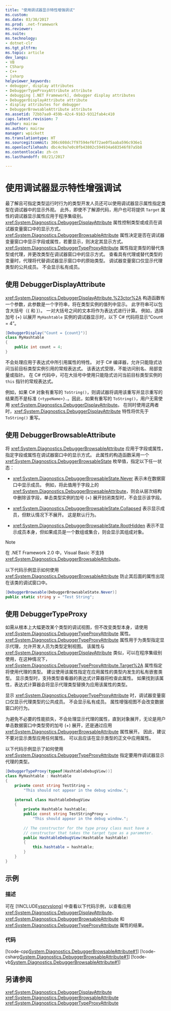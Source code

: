 ```yaml
---
title: "使用调试器显示特性增强调试"
ms.custom: 
ms.date: 03/30/2017
ms.prod: .net-framework
ms.reviewer: 
ms.suite: 
ms.technology:
- dotnet-clr
ms.tgt_pltfrm: 
ms.topic: article
dev_langs:
- VB
- CSharp
- C++
- jsharp
helpviewer_keywords:
- debugger, display attributes
- DebuggerTypeProxyAttribute attribute
- debugging [.NET Framework], debugger display attributes
- DebuggerDisplayAttribute attribute
- display attributes for debugger
- DebuggerBrowsableAttribute attribute
ms.assetid: 72bb7aa9-459b-42c4-9163-9312fab4c410
caps.latest.revision: 7
author: mairaw
ms.author: mairaw
manager: wpickett
ms.translationtype: HT
ms.sourcegitcommit: 306c608dc7f97594ef6f72ae0f5aaba596c936e1
ms.openlocfilehash: dbc4c9a7e0c0fb43802c594934a683546f87a5b8
ms.contentlocale: zh-cn
ms.lasthandoff: 08/21/2017

---
```

# <a name="enhancing-debugging-with-the-debugger-display-attributes"></a>使用调试器显示特性增强调试
最了解且可指定类型运行时行为的类型开发人员还可以使用调试器显示属性指定类型在调试器中的显示外观。 此外，即使不了解源代码，用户也可将提供 `Target` 属性的调试器显示属性应用于程序集级别。 <xref:System.Diagnostics.DebuggerDisplayAttribute> 属性控制类型或成员在调试器变量窗口中的显示方式。 <xref:System.Diagnostics.DebuggerBrowsableAttribute> 属性决定是否在调试器变量窗口中显示字段或属性，若要显示，则决定其显示方式。 <xref:System.Diagnostics.DebuggerTypeProxyAttribute> 属性指定类型的替代类型或代理，并更改类型在调试器窗口中的显示方式。 查看具有代理或替代类型的变量时，代理将代替调试器显示窗口中的原始类型。 调试器变量窗口仅显示代理类型的公共成员。 不会显示私有成员。  
  
## <a name="using-the-debuggerdisplayattribute"></a>使用 DebuggerDisplayAttribute  
 <xref:System.Diagnostics.DebuggerDisplayAttribute.%23ctor%2A> 构造函数有一个参数，此参数是一个字符串，将在类型实例的值列中显示。 此字符串可以包含大括号（{ 和 }）。 一对大括号之间的文本将作为表达式进行计算。 例如，选择加号 (+) 以展开 `MyHashtable` 实例的调试器显示时，以下 C# 代码将显示“Count = 4”。  
  
```csharp
[DebuggerDisplay("Count = {count}")]  
class MyHashtable  
{  
    public int count = 4;  
}  
```
  
 不会处理应用于表达式中所引用属性的特性。 对于 C# 编译器，允许只能隐式访问当前目标类型实例引用的常规表达式。 该表达式受限，不能访问别名、局部变量或指针。 在 C# 代码中，可在大括号中使用只能隐式访问当前目标类型实例的 `this` 指针的常规表达式。  
  
 例如，如果 C# 对象有重写的 `ToString()`，则调试器将调用该重写并显示重写的结果而不是标准 `{<typeName>}.`。因此，如果有重写的 `ToString()`，用户无需使用 <xref:System.Diagnostics.DebuggerDisplayAttribute>。 在同时使用这两者时，<xref:System.Diagnostics.DebuggerDisplayAttribute> 特性将优先于 `ToString()` 重写。  
  
## <a name="using-the-debuggerbrowsableattribute"></a>使用 DebuggerBrowsableAttribute  
 将 <xref:System.Diagnostics.DebuggerBrowsableAttribute> 应用于字段或属性，指定字段或属性在调试器窗口中的显示方式。 此属性的构造函数采用一个 <xref:System.Diagnostics.DebuggerBrowsableState> 枚举值，指定以下任一状态：  
  
-   <xref:System.Diagnostics.DebuggerBrowsableState.Never> 表示未在数据窗口中显示成员。  例如，将此值用于字段上的 <xref:System.Diagnostics.DebuggerBrowsableAttribute>，则会从层次结构中删除该字段，单击类型实例的加号 (+) 展开封闭类型时，不会显示该字段。  
  
-   <xref:System.Diagnostics.DebuggerBrowsableState.Collapsed> 表示显示成员，但默认情况下不展开。  这是默认行为。  
  
-   <xref:System.Diagnostics.DebuggerBrowsableState.RootHidden> 表示不显示成员本身，但如果成员是一个数组或集合，则会显示其组成对象。  
  
> [!NOTE]
>  在 .NET Framework 2.0 中，Visual Basic 不支持 <xref:System.Diagnostics.DebuggerBrowsableAttribute>。  
  
 以下代码示例显示如何使用 <xref:System.Diagnostics.DebuggerBrowsableAttribute> 防止其后面的属性出现在该类的调试窗口中。  
  
```csharp
[DebuggerBrowsable(DebuggerBrowsableState.Never)]  
public static string y = "Test String";  
```  
  
## <a name="using-the-debuggertypeproxy"></a>使用 DebuggerTypeProxy  
 如需从根本上大幅更改某个类型的调试视图，但不改变类型本身，请使用 <xref:System.Diagnostics.DebuggerTypeProxyAttribute> 属性。 <xref:System.Diagnostics.DebuggerTypeProxyAttribute> 属性用于为类型指定显示代理，允许开发人员为类型定制视图。  该属性与 <xref:System.Diagnostics.DebuggerDisplayAttribute> 类似，可以在程序集级别使用，在这种情况下，<xref:System.Diagnostics.DebuggerTypeProxyAttribute.Target%2A> 属性指定将使用代理的类型。 建议使用该属性指定在应用属性的类型内发生的私有嵌套类型。  显示类型时，支持类型查看器的表达式计算器将检查此属性。 如果找到该属性，表达式计算器会将显示代理类型替换为应用该属性的类型。  
  
 显示 <xref:System.Diagnostics.DebuggerTypeProxyAttribute> 时，调试器变量窗口仅显示代理类型的公共成员。 不会显示私有成员。 属性增强视图不会改变数据窗口的行为。  
  
 为避免不必要的性能损失，不会处理显示代理的属性，直到对象展开，无论是用户单击数据窗口中类型旁的加号 (+) 展开，还是通过应用 <xref:System.Diagnostics.DebuggerBrowsableAttribute> 属性展开。 因此，建议不要对显示类型应用任何属性。 可以且应该在显示类型的正文中应用属性。  
  
 以下代码示例显示了如何使用 <xref:System.Diagnostics.DebuggerTypeProxyAttribute> 指定要用作调试器显示代理的类型。  
  
```csharp
[DebuggerTypeProxy(typeof(HashtableDebugView))]  
class MyHashtable : Hashtable  
{  
    private const string TestString =   
        "This should not appear in the debug window.";  
  
    internal class HashtableDebugView  
    {  
        private Hashtable hashtable;  
        public const string TestStringProxy =   
            "This should appear in the debug window.";  
  
        // The constructor for the type proxy class must have a   
        // constructor that takes the target type as a parameter.  
        public HashtableDebugView(Hashtable hashtable)  
        {  
            this.hashtable = hashtable;  
        }  
    }  
}  
```  
  
## <a name="example"></a>示例  
  
### <a name="description"></a>描述  
 可在 [!INCLUDE[vsprvslong](../../../includes/vsprvslong-md.md)] 中查看以下代码示例，以查看应用 <xref:System.Diagnostics.DebuggerDisplayAttribute>、<xref:System.Diagnostics.DebuggerBrowsableAttribute> 和 <xref:System.Diagnostics.DebuggerTypeProxyAttribute> 属性的结果。  
  
### <a name="code"></a>代码  
 [!code-cpp[System.Diagnostics.DebuggerBrowsableAttribute#1](../../../samples/snippets/cpp/VS_Snippets_CLR_System/system.Diagnostics.DebuggerBrowsableAttribute/cpp/program.cpp#1)] [!code-csharp[System.Diagnostics.DebuggerBrowsableAttribute#1](../../../samples/snippets/csharp/VS_Snippets_CLR_System/system.Diagnostics.DebuggerBrowsableAttribute/CS/program.cs#1)] [!code-vb[System.Diagnostics.DebuggerBrowsableAttribute#1](../../../samples/snippets/visualbasic/VS_Snippets_CLR_System/system.Diagnostics.DebuggerBrowsableAttribute/VB/module1.vb#1)]  
  
## <a name="see-also"></a>另请参阅  
 <xref:System.Diagnostics.DebuggerDisplayAttribute>   
 <xref:System.Diagnostics.DebuggerBrowsableAttribute>   
 <xref:System.Diagnostics.DebuggerTypeProxyAttribute>

